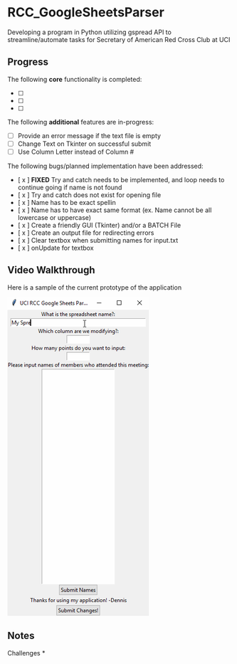 # RCC_GoogleSheetsParser
Developing a program in Python utilizing gspread API to streamline/automate tasks for Secretary of American Red Cross Club at UCI

## Progress

The following **core** functionality is completed:

* [  ] 
* [  ] 
* [  ] 

The following **additional** features are in-progress:

* [  ] Provide an error message if the text file is empty
* [  ] Change Text on Tkinter on successful submit
* [  ] Use Column Letter instead of Column #

The following bugs/planned implementation have been addressed:
* [ x ] **FIXED** Try and catch needs to be implemented, and loop needs to continue going if name is not found
* [ x ] Try and catch does not exist for opening file
* [ x ] Name has to be exact spellin
* [ x ] Name has to have exact same format (ex. Name cannot be all lowercase or uppercase)
* [ x ] Create a friendly GUI (Tkinter) and/or a BATCH File
* [ x ] Create an output file for redirecting errors
* [ x ] Clear textbox when submitting names for input.txt
* [ x ] onUpdate for textbox

## Video Walkthrough

Here is a sample of the current prototype of the application

<img src='walkthrough.gif' title='Video Walkthrough' width='' alt='Video Walkthrough' />

## Notes

Challenges
* 